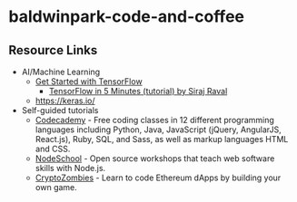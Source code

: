 # baldwinpark-code-and-coffee

## Resource Links

* AI/Machine Learning
  * [Get Started with TensorFlow](https://www.tensorflow.org/tutorials/)
    * [TensorFlow in 5 Minutes (tutorial) by Siraj Raval](https://www.youtube.com/watch?v=2FmcHiLCwTU&vl=en)
  * https://keras.io/
* Self-guided tutorials
  * [Codecademy](https://www.codecademy.com/) - Free coding classes in 12 different programming languages including Python, Java, JavaScript (jQuery, AngularJS, React.js), Ruby, SQL, and Sass, as well as markup languages HTML and CSS.
  * [NodeSchool](https://nodeschool.io) - Open source workshops that teach web software skills with Node.js.
  * [CryptoZombies](https://cryptozombies.io) - Learn to code Ethereum dApps by building your own game.
